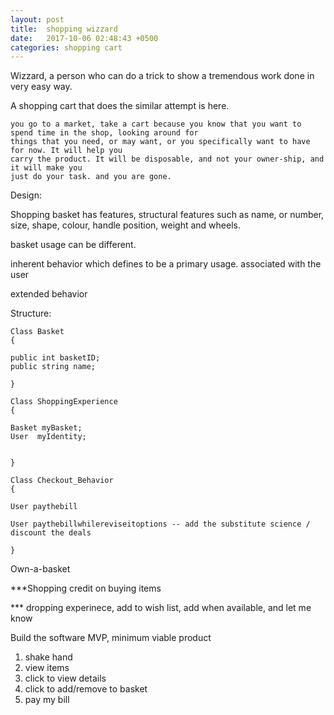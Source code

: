 ```yaml
---
layout: post
title:  shopping wizzard
date:   2017-10-06 02:48:43 +0500
categories: shopping cart
---
```


Wizzard, a person who can do a trick to show a tremendous work done in very easy way.

A shopping cart that does the similar attempt is here.

	you go to a market, take a cart because you know that you want to spend time in the shop, looking around for
	things that you need, or may want, or you specifically want to have for now. It will help you
	carry the product. It will be disposable, and not your owner-ship, and it will make you
	just do your task. and you are gone.
	
Design:

Shopping basket has features,
structural features such as name, or number, size, shape, colour, handle position, weight and wheels.

basket usage can be different.

inherent behavior which defines to be a primary usage.
associated with the user

extended behavior


Structure:

	Class Basket
	{

	public int basketID;
	public string name;

	}

	Class ShoppingExperience
	{

	Basket myBasket;
	User  myIdentity;


	}	

	Class Checkout_Behavior
	{

	User paythebill

	User paythebillwhilereviseitoptions -- add the substitute science / discount the deals

	}


Own-a-basket


***Shopping credit on buying items

*** dropping experinece, add to wish list, add when available, and let me know



Build the software MVP, minimum viable product


1. shake hand
2. view items
3. click to view details
4. click to add/remove to basket
5. pay my bill
